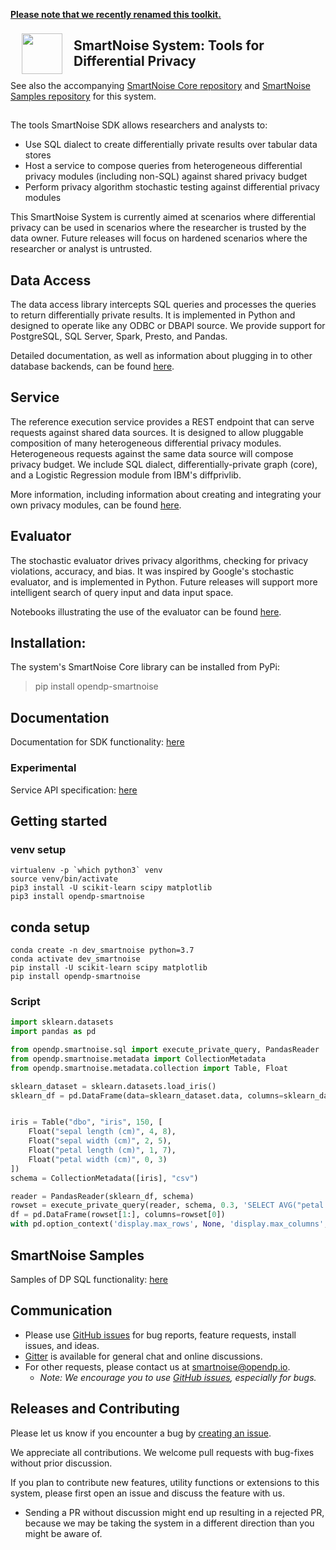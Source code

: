 [**Please note that we recently renamed this toolkit.**](https://projects.iq.harvard.edu/opendp/blog/building-inclusive-community)

<a href="https://opendifferentialprivacy.github.io"><img src="images/SmartNoise/SVG/Logo Mark_grey.svg" align="left" height="65" vspace="8" hspace="18"></a>
## SmartNoise System: Tools for Differential Privacy
See also the accompanying [SmartNoise Core repository](https://github.com/opendifferentialprivacy/smartnoise-core) and [SmartNoise Samples repository](https://github.com/opendifferentialprivacy/smartnoise-samples) for this system. </br>


##

The tools SmartNoise SDK allows researchers and analysts to: 

* Use SQL dialect to create differentially private results over tabular data stores
* Host a service to compose queries from heterogeneous differential privacy modules (including non-SQL) against shared privacy budget
* Perform privacy algorithm stochastic testing against differential privacy modules

This SmartNoise System is currently aimed at scenarios where differential privacy can be used in scenarios where the researcher is trusted by the data owner.  Future releases will focus on hardened scenarios where the researcher or analyst is untrusted.  


## Data Access

The data access library intercepts SQL queries and processes the queries to return differentially private results.  It is implemented in Python and designed to operate like any ODBC or DBAPI source.  We provide support for PostgreSQL, SQL Server, Spark, Presto, and Pandas.

Detailed documentation, as well as information about plugging in to other database backends, can be found [here](https://github.com/opendifferentialprivacy/smartnoise-samples/tree/master/docs).

## Service

The reference execution service provides a REST endpoint that can serve requests against shared data sources.  It is designed to allow pluggable composition of many heterogeneous differential privacy modules.  Heterogeneous requests against the same data source will compose privacy budget.  We include SQL dialect, differentially-private graph (core), and a Logistic Regression module from IBM's diffprivlib.

More information, including information about creating and integrating your own privacy modules, can be found [here](https://github.com/opendifferentialprivacy/smartnoise-system/tree/master/service).

## Evaluator

The stochastic evaluator drives privacy algorithms, checking for privacy violations, accuracy, and bias.  It was inspired by Google's stochastic evaluator, and is implemented in Python.  Future releases will support more intelligent search of query input and data input space.

Notebooks illustrating the use of the evaluator can be found [here](https://github.com/opendifferentialprivacy/smartnoise-samples/tree/master/evaluator).

## Installation:
The system's SmartNoise Core library can be installed from PyPi:
> pip install opendp-smartnoise

## Documentation
Documentation for SDK functionality: [here](https://opendifferentialprivacy.github.io/smartnoise-samples/docs/api/system/)

### Experimental
Service API specification: [here](https://github.com/opendifferentialprivacy/smartnoise-system/blob/master/service/openapi/swagger.yml)

## Getting started
### venv setup
```shell
virtualenv -p `which python3` venv
source venv/bin/activate
pip3 install -U scikit-learn scipy matplotlib
pip3 install opendp-smartnoise
```
## conda setup
```shell
conda create -n dev_smartnoise python=3.7
conda activate dev_smartnoise
pip install -U scikit-learn scipy matplotlib
pip install opendp-smartnoise
```
### Script
```python
import sklearn.datasets
import pandas as pd

from opendp.smartnoise.sql import execute_private_query, PandasReader
from opendp.smartnoise.metadata import CollectionMetadata
from opendp.smartnoise.metadata.collection import Table, Float

sklearn_dataset = sklearn.datasets.load_iris()
sklearn_df = pd.DataFrame(data=sklearn_dataset.data, columns=sklearn_dataset.feature_names)


iris = Table("dbo", "iris", 150, [
    Float("sepal length (cm)", 4, 8),
    Float("sepal width (cm)", 2, 5),
    Float("petal length (cm)", 1, 7),
    Float("petal width (cm)", 0, 3)
])
schema = CollectionMetadata([iris], "csv")

reader = PandasReader(sklearn_df, schema)
rowset = execute_private_query(reader, schema, 0.3, 'SELECT AVG("petal width (cm)") FROM dbo.iris')
df = pd.DataFrame(rowset[1:], columns=rowset[0])
with pd.option_context('display.max_rows', None, 'display.max_columns', 3): print(df)
```
## SmartNoise Samples
Samples of DP SQL functionality: [here](https://github.com/opendifferentialprivacy/smartnoise-samples/blob/master/data/README.md)

## Communication

- Please use [GitHub issues](https://github.com/opendifferentialprivacy/smartnoise-system/issues) for bug reports, feature requests, install issues, and ideas.
- [Gitter](https://gitter.im/opendifferentialprivacy/SmartNoise) is available for general chat and online discussions.
- For other requests, please contact us at [smartnoise@opendp.io](mailto:smartnoise@opendp.io).
  - _Note: We encourage you to use [GitHub issues](https://github.com/opendifferentialprivacy/smartnoise-system/issues), especially for bugs._

## Releases and Contributing

Please let us know if you encounter a bug by [creating an issue](https://github.com/opendifferentialprivacy/smartnoise-system/issues).

We appreciate all contributions. We welcome pull requests with bug-fixes without prior discussion.

If you plan to contribute new features, utility functions or extensions to this system, please first open an issue and discuss the feature with us.
  - Sending a PR without discussion might end up resulting in a rejected PR, because we may be taking the system in a different direction than you might be aware of.
